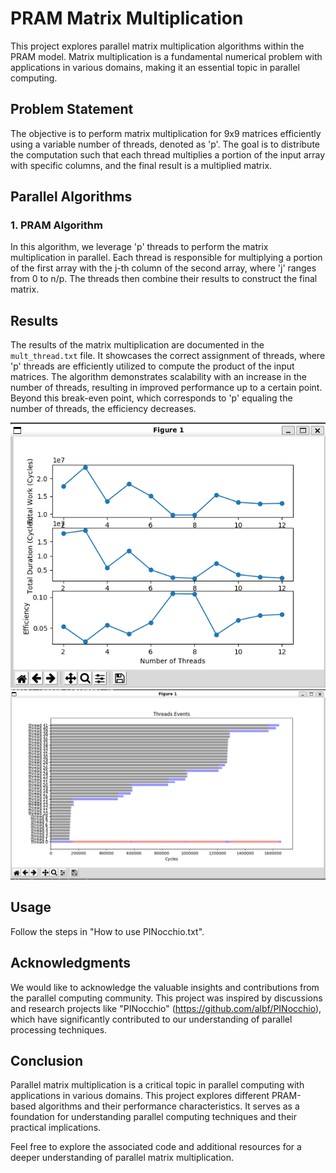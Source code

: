 # PRAM Matrix Multiplication

This project explores parallel matrix multiplication algorithms within the PRAM model. Matrix multiplication is a fundamental numerical problem with applications in various domains, making it an essential topic in parallel computing.

## Problem Statement

The objective is to perform matrix multiplication for 9x9 matrices efficiently using a variable number of threads, denoted as 'p'. The goal is to distribute the computation such that each thread multiplies a portion of the input array with specific columns, and the final result is a multiplied matrix.

## Parallel Algorithms

### 1. PRAM Algorithm

In this algorithm, we leverage 'p' threads to perform the matrix multiplication in parallel. Each thread is responsible for multiplying a portion of the first array with the j-th column of the second array, where 'j' ranges from 0 to n/p. The threads then combine their results to construct the final matrix.

## Results

The results of the matrix multiplication are documented in the `mult_thread.txt` file. It showcases the correct assignment of threads, where 'p' threads are efficiently utilized to compute the product of the input matrices. The algorithm demonstrates scalability with an increase in the number of threads, resulting in improved performance up to a certain point. Beyond this break-even point, which corresponds to 'p' equaling the number of threads, the efficiency decreases.


<div style="text-align:center;">
  <img src="third.png" alt="d1">
</div>


<div style="text-align:center;">
  <img src="4th.png" alt="d2">
</div>

## Usage

Follow the steps in "How to use PINocchio.txt".

## Acknowledgments

We would like to acknowledge the valuable insights and contributions from the parallel computing community. This project was inspired by discussions and research projects like "PINocchio" (https://github.com/albf/PINocchio), which have significantly contributed to our understanding of parallel processing techniques.

## Conclusion

Parallel matrix multiplication is a critical topic in parallel computing with applications in various domains. This project explores different PRAM-based algorithms and their performance characteristics. It serves as a foundation for understanding parallel computing techniques and their practical implications.

Feel free to explore the associated code and additional resources for a deeper understanding of parallel matrix multiplication.
